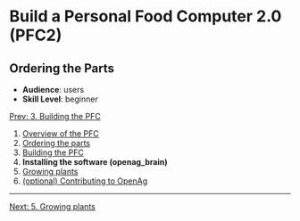 # Build a Personal Food Computer 2.0 (PFC2)

## Ordering the Parts

- **Audience**:  users
- **Skill Level**: beginner

[Prev: 3. Building the PFC](guides:food_computer_2:3_build)

1. [Overview of the PFC](guides:food_computer_2:1_overview)
1. [Ordering the parts](guides:food_computer_2:2_order)
1. [Building the PFC](guides:food_computer_2:3_build)
1. **Installing the software (openag_brain)**
1. [Growing plants](guides:food_computer_2:5_grow)
1. [(optional) Contributing to OpenAg](/contribute)

---




[Next: 5. Growing plants](guides:food_computer_2:5_grow)

